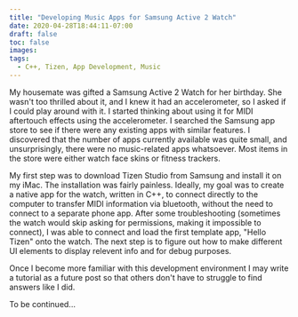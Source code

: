 ```yaml
---
title: "Developing Music Apps for Samsung Active 2 Watch"
date: 2020-04-28T18:44:11-07:00
draft: false
toc: false
images:
tags:
  - C++, Tizen, App Development, Music
---
```


My housemate was gifted a Samsung Active 2 Watch for her birthday. 
She wasn't too thrilled about it, and I knew it had an accelerometer, so I asked if I could play around with it. 
I started thinking about using it for MIDI aftertouch effects using the accelerometer. 
I searched the Samsung app store to see if there were any existing apps with similar features. 
I discovered that the number of apps currently available was quite small, and unsurprisingly, 
there were no music-related apps whatsoever. Most items in the store were either watch face skins or 
fitness trackers.  

My first step was to download Tizen Studio from Samsung and install it on my iMac. The installation was fairly painless.
Ideally, my goal was to create a native app for the watch, written in C++, to connect directly to the computer to transfer MIDI
information via bluetooth, without the need to connect to a separate phone app. After some troubleshooting (sometimes the watch
would skip asking for permissions, making it impossible to connect), I was able to connect and load the first template app, "Hello Tizen"
onto the watch. The next step is to figure out how to make different UI elements to display relevent info and for debug purposes.  

Once I become more familiar with this development environment I may write a tutorial as a future post so that others don't have to struggle to find answers like I did.

To be continued...
